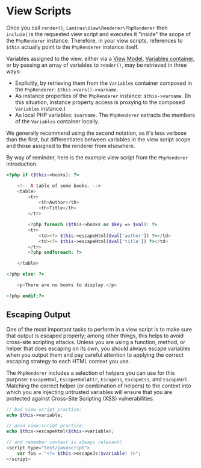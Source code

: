 # View Scripts

Once you call `render()`, `Laminas\View\Renderer\PhpRenderer` then `include()`s the
requested view script and executes it "inside" the scope of the `PhpRenderer`
instance. Therefore, in your view scripts, references to `$this` actually point
to the `PhpRenderer` instance itself.

Variables assigned to the view, either via a [View Model](quick-start.md#controllers-and-view-models),
[Variables container](quick-start.md), or by passing an array of variables to
`render()`, may be retrieved in three ways:

- Explicitly, by retrieving them from the `Variables` container composed in the
  `PhpRenderer`: `$this->vars()->varname`.
- As instance properties of the `PhpRenderer` instance: `$this->varname`. (In
  this situation, instance property access is proxying to the composed
  `Variables` instance.)
- As local PHP variables: `$varname`. The `PhpRenderer` extracts the members of
  the `Variables` container locally.

We generally recommend using the second notation, as it's less verbose than the
first, but differentiates between variables in the view script scope and those
assigned to the renderer from elsewhere.

By way of reminder, here is the example view script from the `PhpRenderer`
introduction.

```php
<?php if ($this->books): ?>

    <!-- A table of some books. -->
    <table>
        <tr>
            <th>Author</th>
            <th>Title</th>
        </tr>

        <?php foreach ($this->books as $key => $val): ?>
        <tr>
            <td><?= $this->escapeHtml($val['author']) ?></td>
            <td><?= $this->escapeHtml($val['title']) ?></td>
        </tr>
        <?php endforeach; ?>

    </table>

<?php else: ?>

    <p>There are no books to display.</p>

<?php endif;?>
```

## Escaping Output

One of the most important tasks to perform in a view script is to make sure that
output is escaped properly; among other things, this helps to avoid cross-site
scripting attacks. Unless you are using a function, method, or helper that does
escaping on its own, you should always escape variables when you output them and
pay careful attention to applying the correct escaping strategy to each HTML
context you use.

The `PhpRenderer` includes a selection of helpers you can use for this purpose:
`EscapeHtml`, `EscapeHtmlAttr`, `EscapeJs`, `EscapeCss`, and `EscapeUrl`.
Matching the correct helper (or combination of helpers) to the context into
which you are injecting untrusted variables will ensure that you are protected
against Cross-Site Scripting (XSS) vulnerabilities.

```php
// bad view-script practice:
echo $this->variable;

// good view-script practice:
echo $this->escapeHtml($this->variable);

// and remember context is always relevant!
<script type="text/javascript">
    var foo = "<?= $this->escapeJs($variable) ?>";
</script>
```
